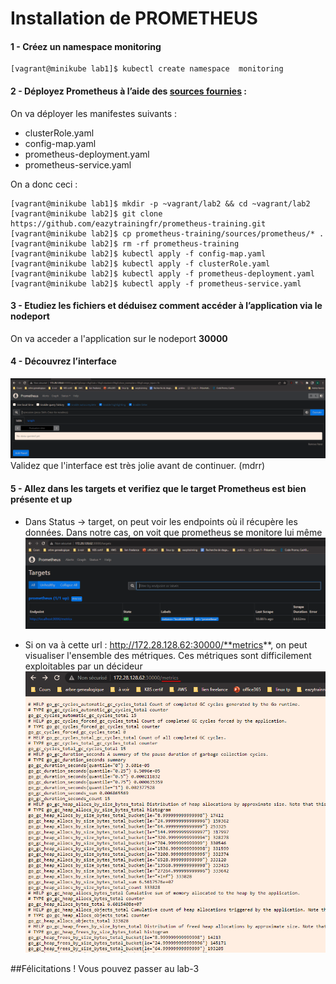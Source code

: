 # Installation de PROMETHEUS
#### 1 - Créez un namespace monitoring
```
[vagrant@minikube lab1]$ kubectl create namespace  monitoring 
```

#### 2 - Déployez Prometheus à l’aide des [sources fournies](https://github.com/eazytrainingfr/prometheus-training/tree/main/sources/prometheus) :
On va déployer les manifestes suivants : 
- clusterRole.yaml
- config-map.yaml
- prometheus-deployment.yaml
- prometheus-service.yaml

On a donc ceci : 
```
[vagrant@minikube lab1]$ mkdir -p ~vagrant/lab2 && cd ~vagrant/lab2
[vagrant@minikube lab2]$ git clone https://github.com/eazytrainingfr/prometheus-training.git
[vagrant@minikube lab2]$ cp prometheus-training/sources/prometheus/* . 
[vagrant@minikube lab2]$ rm -rf prometheus-training
[vagrant@minikube lab2]$ kubectl apply -f config-map.yaml
[vagrant@minikube lab2]$ kubectl apply -f clusterRole.yaml
[vagrant@minikube lab2]$ kubectl apply -f prometheus-deployment.yaml
[vagrant@minikube lab2]$ kubectl apply -f prometheus-service.yaml
```

#### 3 - Etudiez les fichiers et déduisez comment accéder à l’application via le nodeport
On va acceder a l'application sur le nodeport **30000**


#### 4 - Découvrez l’interface
![Prometheus Overview](images/overview%20prometheus.PNG)
Validez que l'interface est très jolie avant de continuer. (mdrr)

#### 5 - Allez dans les targets et verifiez que le target Prometheus est bien présente et up
- Dans Status -> target, on peut voir les endpoints où il récupère les données. Dans notre cas, on voit que prometheus se monitore lui même
![EndPoints Prometheus](images/endpoint%20promethus.PNG)

- Si on va à cette url : http://172.28.128.62:30000/**metrics**, on peut visualiser l'ensemble des métriques. Ces métriques sont difficilement exploitables par un décideur
![Metriques Prometheus](images/metrics.PNG)


##Félicitations ! Vous pouvez passer au lab-3
